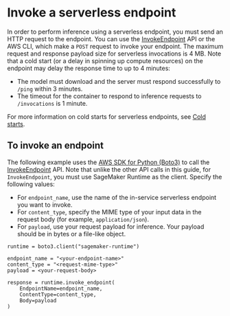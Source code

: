 # Invoke a serverless endpoint<a name="serverless-endpoints-invoke"></a>

In order to perform inference using a serverless endpoint, you must send an HTTP request to the endpoint\. You can use the [InvokeEndpoint](https://docs.aws.amazon.com/sagemaker/latest/APIReference/API_runtime_InvokeEndpoint.html) API or the AWS CLI, which make a `POST` request to invoke your endpoint\. The maximum request and response payload size for serverless invocations is 4 MB\. Note that a cold start \(or a delay in spinning up compute resources\) on the endpoint may delay the response time to up to 4 minutes:
+ The model must download and the server must respond successfully to `/ping` within 3 minutes\.
+ The timeout for the container to respond to inference requests to `/invocations` is 1 minute\.

For more information on cold starts for serverless endpoints, see [Cold starts](serverless-endpoints.md#serverless-endpoints-how-it-works-cold-starts)\.

## To invoke an endpoint<a name="serverless-endpoints-invoke-api"></a>

The following example uses the [AWS SDK for Python \(Boto3\)](https://boto3.amazonaws.com/v1/documentation/api/latest/reference/services/sagemaker.html#id309) to call the [InvokeEndpoint](https://docs.aws.amazon.com/sagemaker/latest/APIReference/API_runtime_InvokeEndpoint.html) API\. Note that unlike the other API calls in this guide, for `InvokeEndpoint`, you must use SageMaker Runtime as the client\. Specify the following values:
+ For `endpoint_name`, use the name of the in\-service serverless endpoint you want to invoke\.
+ For `content_type`, specify the MIME type of your input data in the request body \(for example, `application/json`\)\.
+ For `payload`, use your request payload for inference\. Your payload should be in bytes or a file\-like object\.

```
runtime = boto3.client("sagemaker-runtime")

endpoint_name = "<your-endpoint-name>"
content_type = "<request-mime-type>"
payload = <your-request-body>

response = runtime.invoke_endpoint(
    EndpointName=endpoint_name,
    ContentType=content_type,
    Body=payload
)
```
